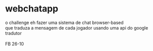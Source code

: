 # webchatapp

o challenge eh fazer uma sistema de chat browser-based </br>
que traduza a mensagem de cada jogador usando uma api do google tradutor </br></br>
FB 26-10
